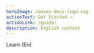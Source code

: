 ```yaml
---
heroImage: /waves-docs-logo.svg
actionText: Get Started →
actionLink: /guide/
description: English content
---
```

Learn  (En)
<!---
your comment goes here
and here
-->
